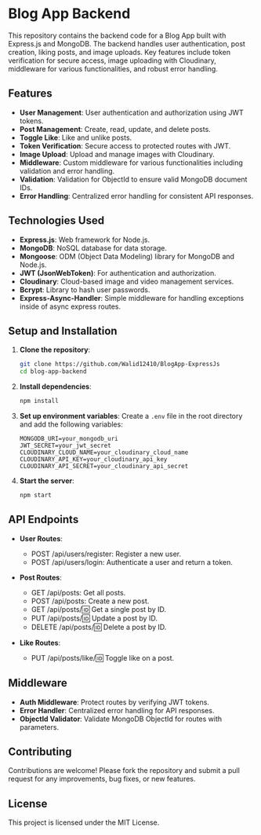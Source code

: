# Blog App Backend

This repository contains the backend code for a Blog App built with Express.js and MongoDB. The backend handles user authentication, post creation, liking posts, and image uploads. Key features include token verification for secure access, image uploading with Cloudinary, middleware for various functionalities, and robust error handling.

## Features

- **User Management**: User authentication and authorization using JWT tokens.
- **Post Management**: Create, read, update, and delete posts.
- **Toggle Like**: Like and unlike posts.
- **Token Verification**: Secure access to protected routes with JWT.
- **Image Upload**: Upload and manage images with Cloudinary.
- **Middleware**: Custom middleware for various functionalities including validation and error handling.
- **Validation**: Validation for ObjectId to ensure valid MongoDB document IDs.
- **Error Handling**: Centralized error handling for consistent API responses.

## Technologies Used

- **Express.js**: Web framework for Node.js.
- **MongoDB**: NoSQL database for data storage.
- **Mongoose**: ODM (Object Data Modeling) library for MongoDB and Node.js.
- **JWT (JsonWebToken)**: For authentication and authorization.
- **Cloudinary**: Cloud-based image and video management services.
- **Bcrypt**: Library to hash user passwords.
- **Express-Async-Handler**: Simple middleware for handling exceptions inside of async express routes.

## Setup and Installation

1. **Clone the repository**:
    ```bash
    git clone https://github.com/Walid12410/BlogApp-ExpressJs
    cd blog-app-backend
    ```

2. **Install dependencies**:
    ```bash
    npm install
    ```

3. **Set up environment variables**:
    Create a `.env` file in the root directory and add the following variables:
    ```env
    MONGODB_URI=your_mongodb_uri
    JWT_SECRET=your_jwt_secret
    CLOUDINARY_CLOUD_NAME=your_cloudinary_cloud_name
    CLOUDINARY_API_KEY=your_cloudinary_api_key
    CLOUDINARY_API_SECRET=your_cloudinary_api_secret
    ```

4. **Start the server**:
    ```bash
    npm start
    ```

## API Endpoints

- **User Routes**:
    - POST /api/users/register: Register a new user.
    - POST /api/users/login: Authenticate a user and return a token.

- **Post Routes**:
    - GET /api/posts: Get all posts.
    - POST /api/posts: Create a new post.
    - GET /api/posts/:id: Get a single post by ID.
    - PUT /api/posts/:id: Update a post by ID.
    - DELETE /api/posts/:id: Delete a post by ID.

- **Like Routes**:
    - PUT /api/posts/like/:id: Toggle like on a post.

## Middleware

- **Auth Middleware**: Protect routes by verifying JWT tokens.
- **Error Handler**: Centralized error handling for API responses.
- **ObjectId Validator**: Validate MongoDB ObjectId for routes with parameters.

## Contributing

Contributions are welcome! Please fork the repository and submit a pull request for any improvements, bug fixes, or new features.

## License

This project is licensed under the MIT License.
